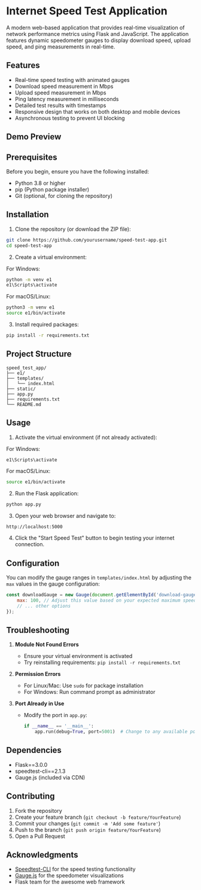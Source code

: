 # Internet Speed Test Application

A modern web-based application that provides real-time visualization of network performance metrics using Flask and JavaScript. The application features dynamic speedometer gauges to display download speed, upload speed, and ping measurements in real-time.

## Features

- Real-time speed testing with animated gauges
- Download speed measurement in Mbps
- Upload speed measurement in Mbps
- Ping latency measurement in milliseconds
- Detailed test results with timestamps
- Responsive design that works on both desktop and mobile devices
- Asynchronous testing to prevent UI blocking

## Demo Preview


## Prerequisites

Before you begin, ensure you have the following installed:
- Python 3.8 or higher
- pip (Python package installer)
- Git (optional, for cloning the repository)

## Installation

1. Clone the repository (or download the ZIP file):
```bash
git clone https://github.com/yourusername/speed-test-app.git
cd speed-test-app
```

2. Create a virtual environment:

For Windows:
```bash
python -m venv e1
e1\Scripts\activate
```

For macOS/Linux:
```bash
python3 -m venv e1
source e1/bin/activate
```

3. Install required packages:
```bash
pip install -r requirements.txt
```

## Project Structure
```
speed_test_app/
├── e1/
├── templates/
│   └── index.html
├── static/
├── app.py
├── requirements.txt
└── README.md
```

## Usage

1. Activate the virtual environment (if not already activated):

For Windows:
```bash
e1\Scripts\activate
```

For macOS/Linux:
```bash
source e1/bin/activate
```

2. Run the Flask application:
```bash
python app.py
```

3. Open your web browser and navigate to:
```
http://localhost:5000
```

4. Click the "Start Speed Test" button to begin testing your internet connection.

## Configuration

You can modify the gauge ranges in `templates/index.html` by adjusting the `max` values in the gauge configuration:

```javascript
const downloadGauge = new Gauge(document.getElementById('download-gauge')).setOptions({
    max: 100, // Adjust this value based on your expected maximum speed
    // ... other options
});
```

## Troubleshooting

1. **Module Not Found Errors**
   - Ensure your virtual environment is activated
   - Try reinstalling requirements: `pip install -r requirements.txt`

2. **Permission Errors**
   - For Linux/Mac: Use `sudo` for package installation
   - For Windows: Run command prompt as administrator

3. **Port Already in Use**
   - Modify the port in `app.py`:
     ```python
     if __name__ == '__main__':
         app.run(debug=True, port=5001)  # Change to any available port
     ```

## Dependencies

- Flask==3.0.0
- speedtest-cli==2.1.3
- Gauge.js (included via CDN)

## Contributing

1. Fork the repository
2. Create your feature branch (`git checkout -b feature/YourFeature`)
3. Commit your changes (`git commit -m 'Add some feature'`)
4. Push to the branch (`git push origin feature/YourFeature`)
5. Open a Pull Request


## Acknowledgments

- [Speedtest-CLI](https://github.com/sivel/speedtest-cli) for the speed testing functionality
- [Gauge.js](https://bernii.github.io/gauge.js/) for the speedometer visualizations
- Flask team for the awesome web framework

